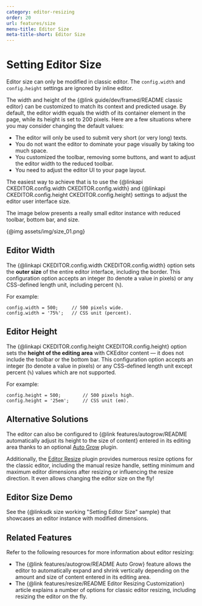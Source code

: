 ```yaml
---
category: editor-resizing
order: 20
url: features/size
menu-title: Editor Size
meta-title-short: Editor Size
---
```

<!--
Copyright (c) 2003-2019, CKSource - Frederico Knabben. All rights reserved.
For licensing, see LICENSE.md.
-->

# Setting Editor Size

<info-box info="">
 Editor size can only be modified in classic editor. The <code>config.width</code> and <code>config.height</code> settings are ignored by inline editor.
</info-box>

The width and height of the {@link guide/dev/framed/README classic editor} can be customized to match its context and predicted usage. By default, the editor width equals the width of its container element in the page, while its height is set to 200 pixels. Here are a few situations where you may consider changing the default values:

* The editor will only be used to submit very short (or very long) texts.
* You do not want the editor to dominate your page visually by taking too much space.
* You customized the toolbar, removing some buttons, and want to adjust the editor width to the reduced toolbar.
* You need to adjust the editor UI to your page layout.

The easiest way to achieve that is to use the {@linkapi CKEDITOR.config.width CKEDITOR.config.width} and {@linkapi CKEDITOR.config.height CKEDITOR.config.height} settings to adjust the editor user interface size.

The image below presents a really small editor instance with reduced toolbar, bottom bar, and size.

{@img assets/img/size_01.png}

## Editor Width

The {@linkapi CKEDITOR.config.width CKEDITOR.config.width} option sets the **outer size** of the entire editor interface, including the border. This configuration option accepts an integer (to denote a value in pixels) or any CSS-defined length unit, including percent (`%`).

For example:

	config.width = 500;     // 500 pixels wide.
	config.width = '75%';   // CSS unit (percent).

## Editor Height

The {@linkapi CKEDITOR.config.height CKEDITOR.config.height} option sets the **height of the editing area** with CKEditor content &mdash; it does not include the toolbar or the bottom bar. This configuration option accepts an integer (to denote a value in pixels) or any CSS-defined length unit except percent (`%`) values which are not supported.

For example:

	config.height = 500;        // 500 pixels high.
	config.height = '25em';     // CSS unit (em).

## Alternative Solutions

The editor can also be configured to {@link features/autogrow/README automatically adjust its height to the size of content} entered in its editing area thanks to an optional [Auto Grow](https://ckeditor.com/cke4/addon/autogrow) plugin.

Additionally, the [Editor Resize](https://ckeditor.com/cke4/addon/resize) plugin provides numerous resize options for the classic editor, including the manual resize handle, setting minimum and maximum editor dimensions after resizing or influencing the resize direction. It even allows changing the editor size on the fly!

## Editor Size Demo

See the {@linksdk size working "Setting Editor Size" sample} that showcases an editor instance with modified dimensions.

## Related Features

Refer to the following resources for more information about editor resizing:

* The {@link features/autogrow/README Auto Grow} feature allows the editor to automatically expand and shrink vertically depending on the amount and size of content entered in its editing area.
* The {@link features/resize/README Editor Resizing Customization} article explains a number of options for classic editor resizing, including resizing the editor on the fly.
